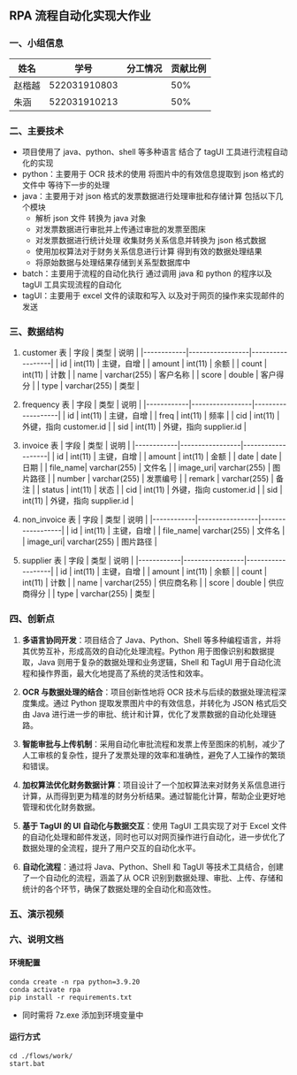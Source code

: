 ## RPA 流程自动化实现大作业

### 一、小组信息

| 姓名   | 学号         | 分工情况 | 贡献比例 |
| ------ | ------------ | -------- | -------- |
| 赵楷越 | 522031910803 |          | 50%      |
| 朱涵   | 522031910213 |          | 50%      |

### 二、主要技术

- 项目使用了 java、python、shell 等多种语言 结合了 tagUI 工具进行流程自动化的实现
- python：主要用于 OCR 技术的使用 将图片中的有效信息提取到 json 格式的文件中 等待下一步的处理
- java：主要用于对 json 格式的发票数据进行处理审批和存储计算 包括以下几个模块
  - 解析 json 文件 转换为 java 对象
  - 对发票数据进行审批并上传通过审批的发票至图床
  - 对发票数据进行统计处理 收集财务关系信息并转换为 json 格式数据
  - 使用加权算法对于财务关系信息进行计算 得到有效的数据处理结果
  - 将原始数据与处理结果存储到关系型数据库中
- batch：主要用于流程的自动化执行 通过调用 java 和 python 的程序以及 tagUI 工具实现流程的自动化
- tagUI：主要用于 excel 文件的读取和写入 以及对于网页的操作来实现邮件的发送

### 三、数据结构

1. customer 表
   | 字段 | 类型 | 说明 |
   |------------|-----------------|------------------|
   | id | int(11) | 主键，自增 |
   | amount | int(11) | 余额 |
   | count | int(11) | 计数 |
   | name | varchar(255) | 客户名称 |
   | score | double | 客户得分 |
   | type | varchar(255) | 类型 |

2. frequency 表
   | 字段 | 类型 | 说明 |
   |------------|-----------------|-------------------|
   | id | int(11) | 主键，自增 |
   | freq | int(11) | 频率 |
   | cid | int(11) | 外键，指向 customer.id |
   | sid | int(11) | 外键，指向 supplier.id |

3. invoice 表
   | 字段 | 类型 | 说明 |
   |------------|-----------------|-------------------|
   | id | int(11) | 主键，自增 |
   | amount | int(11) | 金额 |
   | date | date | 日期 |
   | file_name| varchar(255) | 文件名 |
   | image_uri| varchar(255) | 图片路径 |
   | number | varchar(255) | 发票编号 |
   | remark | varchar(255) | 备注 |
   | status | int(11) | 状态 |
   | cid | int(11) | 外键，指向 customer.id |
   | sid | int(11) | 外键，指向 supplier.id |

4. non_invoice 表
   | 字段 | 类型 | 说明 |
   |------------|-----------------|------------------|
   | id | int(11) | 主键，自增 |
   | file_name| varchar(255) | 文件名 |
   | image_uri| varchar(255) | 图片路径 |

5. supplier 表
   | 字段 | 类型 | 说明 |
   |------------|-----------------|-------------------|
   | id | int(11) | 主键，自增 |
   | amount | int(11) | 余额 |
   | count | int(11) | 计数 |
   | name | varchar(255) | 供应商名称 |
   | score | double | 供应商得分 |
   | type | varchar(255) | 类型 |

### 四、创新点

1. **多语言协同开发**：项目结合了 Java、Python、Shell 等多种编程语言，并将其优势互补，形成高效的自动化处理流程。Python 用于图像识别和数据提取，Java 则用于复杂的数据处理和业务逻辑，Shell 和 TagUI 用于自动化流程和操作界面，最大化地提高了系统的灵活性和效率。

2. **OCR 与数据处理的结合**：项目创新性地将 OCR 技术与后续的数据处理流程深度集成。通过 Python 提取发票图片中的有效信息，并转化为 JSON 格式后交由 Java 进行进一步的审批、统计和计算，优化了发票数据的自动化处理链路。

3. **智能审批与上传机制**：采用自动化审批流程和发票上传至图床的机制，减少了人工审核的复杂性，提升了发票处理的效率和准确性，避免了人工操作的繁琐和错误。

4. **加权算法优化财务数据计算**：项目设计了一个加权算法来对财务关系信息进行计算，从而得到更为精准的财务分析结果。通过智能化计算，帮助企业更好地管理和优化财务数据。

5. **基于 TagUI 的 UI 自动化与数据交互**：使用 TagUI 工具实现了对于 Excel 文件的自动化处理和邮件发送，同时也可以对网页操作进行自动化，进一步优化了数据处理的全流程，提升了用户交互的自动化水平。

6. **自动化流程**：通过将 Java、Python、Shell 和 TagUI 等技术工具结合，创建了一个自动化的流程，涵盖了从 OCR 识别到数据处理、审批、上传、存储和统计的各个环节，确保了数据处理的全自动化和高效性。

### 五、演示视频

### 六、说明文档

#### 环境配置

```shell
conda create -n rpa python=3.9.20
conda activate rpa
pip install -r requirements.txt
```

- 同时需将 7z.exe 添加到环境变量中

#### 运行方式

```shell
cd ./flows/work/
start.bat
```
